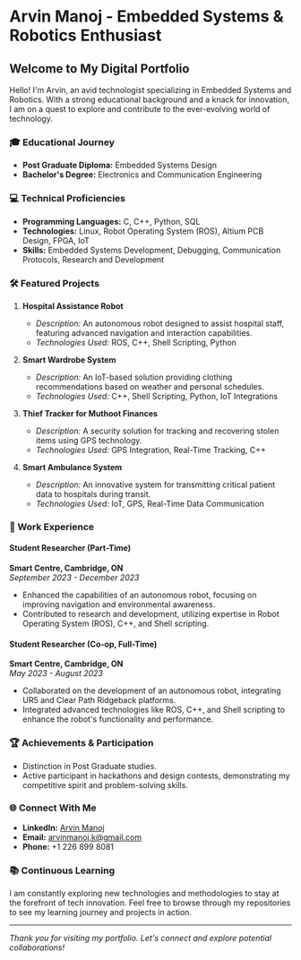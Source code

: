# Arvin Manoj - Embedded Systems & Robotics Enthusiast

## Welcome to My Digital Portfolio

Hello! I'm Arvin, an avid technologist specializing in Embedded Systems and Robotics. With a strong educational background and a knack for innovation, I am on a quest to explore and contribute to the ever-evolving world of technology.

### 🎓 Educational Journey
- **Post Graduate Diploma:** Embedded Systems Design
- **Bachelor's Degree:** Electronics and Communication Engineering

### 💻 Technical Proficiencies
- **Programming Languages:** C, C++, Python, SQL
- **Technologies:** Linux, Robot Operating System (ROS), Altium PCB Design, FPGA, IoT
- **Skills:** Embedded Systems Development, Debugging, Communication Protocols, Research and Development

### 🛠️ Featured Projects
1. **Hospital Assistance Robot**
   - _Description:_ An autonomous robot designed to assist hospital staff, featuring advanced navigation and interaction capabilities.
   - _Technologies Used:_ ROS, C++, Shell Scripting, Python

2. **Smart Wardrobe System**
   - _Description:_ An IoT-based solution providing clothing recommendations based on weather and personal schedules.
   - _Technologies Used:_ C++, Shell Scripting, Python, IoT Integrations

3. **Thief Tracker for Muthoot Finances**
   - _Description:_ A security solution for tracking and recovering stolen items using GPS technology.
   - _Technologies Used:_ GPS Integration, Real-Time Tracking, C++

4. **Smart Ambulance System**
   - _Description:_ An innovative system for transmitting critical patient data to hospitals during transit.
   - _Technologies Used:_ IoT, GPS, Real-Time Data Communication

### 💼 Work Experience

#### Student Researcher (Part-Time)
**Smart Centre, Cambridge, ON**  
_September 2023 - December 2023_
- Enhanced the capabilities of an autonomous robot, focusing on improving navigation and environmental awareness.
- Contributed to research and development, utilizing expertise in Robot Operating System (ROS), C++, and Shell scripting.

#### Student Researcher (Co-op, Full-Time)
**Smart Centre, Cambridge, ON**  
_May 2023 - August 2023_
- Collaborated on the development of an autonomous robot, integrating UR5 and Clear Path Ridgeback platforms.
- Integrated advanced technologies like ROS, C++, and Shell scripting to enhance the robot's functionality and performance.

### 🏆 Achievements & Participation
- Distinction in Post Graduate studies.
- Active participant in hackathons and design contests, demonstrating my competitive spirit and problem-solving skills.

### 🌐 Connect With Me
- **LinkedIn:** [Arvin Manoj](https://www.linkedin.com/in/arvinmanoj)
- **Email:** [arvinmanoj.k@gmail.com](mailto:arvinmanoj.k@gmail.com)
- **Phone:** +1 226 899 8081

### 📚 Continuous Learning
I am constantly exploring new technologies and methodologies to stay at the forefront of tech innovation. Feel free to browse through my repositories to see my learning journey and projects in action.

---

_Thank you for visiting my portfolio. Let's connect and explore potential collaborations!_
